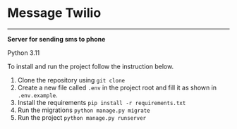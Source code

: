 
# Message Twilio

***

**Server for sending sms to phone**

Python 3.11

To install and run the project follow the instruction below.

1. Clone the repository using `git clone`
2. Create a new file called `.env` in the project root and fill it as shown in `.env.example`.
3. Install the requirements `pip install -r requirements.txt`
4. Run the migrations `python manage.py migrate`
5. Run the project `python manage.py runserver`